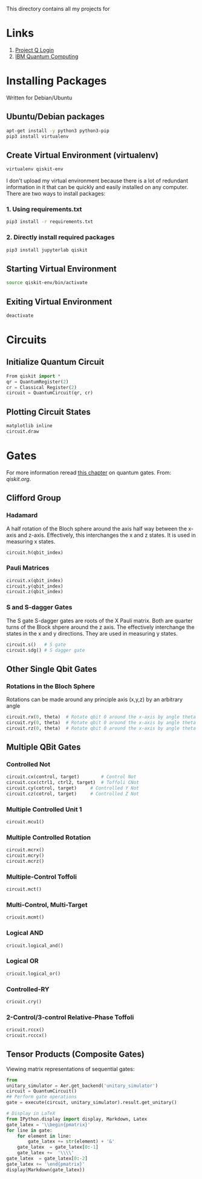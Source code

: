 This directory contains all my projects for 

# Links
1. [Project Q Login](https://quantum-computing.ibm.com/)
2. [IBM Quantum Computing ](https://www.ibm.com/quantum-computing/)


# Installing Packages
Written for Debian/Ubuntu

## Ubuntu/Debian packages
```bash
apt-get install -y python3 python3-pip
pip3 install virtualenv
```

## Create Virtual Environment (virtualenv)
```bash
virtualenv qiskit-env
```
I don't upload my virtual environment because there is a lot of redundant
information in it that can be quickly and easily installed on any computer.
There are two ways to install packages:

### 1. Using requirements.txt
```bash
pip3 install -r requirements.txt
```

### 2. Directly install required packages
```bash
pip3 install jupyterlab qiskit
```

## Starting Virtual Environment
```bash
source qiskit-env/bin/activate
```

## Exiting Virtual Environment
```bash
deactivate
```


# Circuits
## Initialize Quantum Circuit
```python
From qiskit import *
qr = QuantumRegister(2)
cr = Classical Register(2)
circuit = QuantumCircuit(qr, cr)
```

## Plotting Circuit States
```python
matplotlib inline
circuit.draw
```


# Gates
For more information reread
[this chapter](https://qiskit.org/textbook/ch-gates/quantum-gates.html)
on quantum gates. From: *qiskit.org*.

## Clifford Group
### Hadamard
A half rotation of the Bloch sphere around the axis half way between
the x-axis and z-axis. 
Effectively, this interchanges the x and z states. 
It is used in measuring x states.
```python
circuit.h(qbit_index)
```

### Pauli Matrices
```python
circuit.x(qbit_index)
circuit.y(qbit_index)
circuit.z(qbit_index)
```

### S and S-dagger Gates
The S gate S-dagger gates are roots of the X Pauli matrix.
Both are quarter turns of the Block shpere around the z axis.
The effectively interchange the states in the x and y directions.
They are used in measuring y states.
```python
circuit.s()   # S gate
circuit.sdg() # S dagger gate
```


## Other Single Qbit Gates
### Rotations in the Bloch Sphere
Rotations can be made around any principle axis (x,y,z) by an arbitrary angle
```python
circuit.rx(0, theta)  # Rotate qbit 0 around the x-axis by angle theta
circuit.ry(0, theta)  # Rotate qbit 0 around the x-axis by angle theta
circuit.rz(0, theta)  # Rotate qbit 0 around the x-axis by angle theta
```


## Multiple QBit Gates
### Controlled Not
```python
circuit.cx(control, target)  	   # Control Not
circuit.ccx(ctrl1, ctrl2, target)  # Toffoli CNot
circuit.cy(cotrol, target)	   # Controlled Y Not
circuit.cz(cotrol, target)	   # Controlled Z Not
```

### Multiple Controlled Unit 1
```python
circuit.mcu1()
```

### Multiple Controlled Rotation
```python
circuit.mcrx()
circuit.mcry()
circuit.mcrz()
```

### Multiple-Control Toffoli
```python
circuit.mct()
```

### Multi-Control, Multi-Target
```python
cricuit.mcmt()
```

### Logical AND
```python
cricuit.logical_and()
```

### Logical OR
```python
cricuit.logical_or()
```

### Controlled-RY
```python
cricuit.cry()
```

### 2-Control/3-control Relative-Phase Toffoli
```python
cricuit.rccx()
cricuit.rcccx()
```


## Tensor Products (Composite Gates)
Viewing matrix representations of sequential gates:
```python
from 
unitary_simulator = Aer.get_backend('unitary_simulator')
circuit = QuantumCircuit()
## Perform gate operations
gate = execute(circuit, unitary_simulator).result.get_unitary()

# Display in LaTeX
from IPython.display import display, Markdown, Latex
gate_latex = '\\begin{pmatrix}'
for line in gate:
    for element in line:
        gate_latex += str(element) + '&'
    gate_latex  = gate_latex[0:-1]
    gate_latex +=  '\\\\'
gate_latex  = gate_latex[0:-2]
gate_latex += '\end{pmatrix}'
display(Markdown(gate_latex))
```
